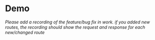 # Demo

_Please add a recording of the feature/bug fix in work. if you added new routes, the recording should show the request and response for each new/changed route_
